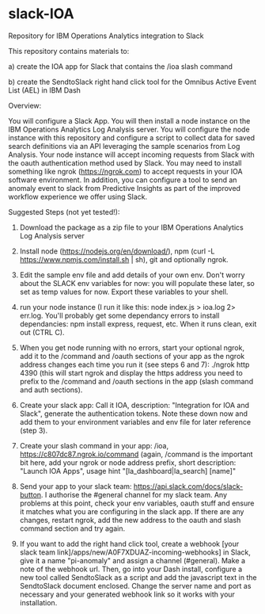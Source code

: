 # slack-IOA
Repository for IBM Operations Analytics integration to Slack

This repository contains materials to:

a)  create the IOA app for Slack that contains the /ioa slash command

b)  create the SendtoSlack right hand click tool for the Omnibus Active Event List (AEL) in IBM Dash

Overview:

You will configure a Slack App.  You will then install a node instance on the IBM Operations Analytics Log Analysis server.  You will configure the node instance with this repository and configure a script to collect data for saved search definitions via an API leveraging the sample scenarios from Log Analysis.  Your node instance will accept incoming requests from Slack with the oauth authentication method used by Slack.  You may need to install something like ngrok (https://ngrok.com) to accept requests in your IOA software environment.  In addition, you can configure a tool to send an anomaly event to slack from Predictive Insights as part of the improved workflow experience we offer using Slack.

Suggested Steps (not yet tested!):

1.  Download the package as a zip file to your IBM Operations Analytics Log Analysis server

2.  Install node (https://nodejs.org/en/download/), npm (curl -L https://www.npmjs.com/install.sh | sh), git and optionally ngrok.

3.  Edit the sample env file and add details of your own env.  Don't worry about the SLACK env variables for now:  you will populate these later, so set as temp values for now.  Export these variables to your shell.

4.  run your node instance (I run it like this:  node index.js > ioa.log 2> err.log.  You'll probably get some dependancy errors to install dependancies:  npm install express, request, etc.  When it runs clean, exit out (CTRL C).

5.  When you get node running with no errors, start your optional ngrok, add it to the /command and /oauth sections of your app as the ngrok address changes each time you run it (see steps 6 and 7):  ./ngrok http 4390 (this will start ngrok and display the https address you need to prefix to the /command and /oauth sections in the app (slash command and auth sections).

6.  Create your slack app:  Call it IOA, description: "Integration for IOA and Slack", generate the authentication tokens.  Note these down now and add them to your environment variables and env file for later reference (step 3).  

7.  Create your slash command in your app:  /ioa, https://c807dc87.ngrok.io/command (again, /command is the important bit here, add your ngrok or node address prefix, short description:  "Launch IOA Apps", usage hint "[la_dashboard|la_search] [name]"

8.  Send your app to your slack team:  https://api.slack.com/docs/slack-button.  I authorise the #general channel for my slack team.  Any problems at this point, check your env variables, oauth stuff and ensure it matches what you are configuring in the slack app.  If there are any changes, restart ngrok, add the new address to the oauth and slash command section and try again.

9.  If you want to add the right hand click tool, create a webhook [your slack team link]/apps/new/A0F7XDUAZ-incoming-webhooks] in Slack, give it a name "pi-anomaly" and assign a channel (#general).  Make a note of the webhook url.  Then, go into your Dash install, configure a new tool called SendtoSlack as a script and add the javascript text in the SendtoSlack document enclosed.  Change the server name and port as necessary and your generated webhook link so it works with your installation.
